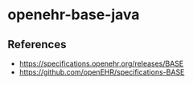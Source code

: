 # openehr-base-java

## References

- https://specifications.openehr.org/releases/BASE
- https://github.com/openEHR/specifications-BASE
